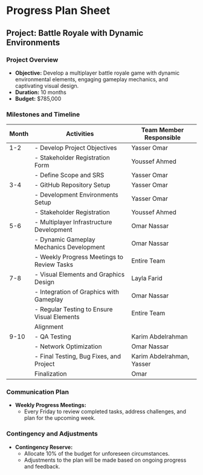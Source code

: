 # Progress Plan Sheet

## Project: Battle Royale with Dynamic Environments

### Project Overview

- **Objective:** Develop a multiplayer battle royale game with dynamic environmental elements, engaging gameplay mechanics, and captivating visual design.
- **Duration:** 10 months
- **Budget:** $785,000

### Milestones and Timeline

| **Month** | **Activities**                                | **Team Member Responsible** |
|-----------|-----------------------------------------------|-----------------------------|
| 1-2       | - Develop Project Objectives                  | Yasser Omar                  |
|           | - Stakeholder Registration Form                | Youssef Ahmed                |
|           | - Define Scope and SRS                          | Yasser Omar                  |
| 3-4       | - GitHub Repository Setup                      | Yasser Omar                  |
|           | - Development Environments Setup                | Yasser Omar                  |
|           | - Stakeholder Registration                      | Youssef Ahmed                |
| 5-6       | - Multiplayer Infrastructure Development       | Omar Nassar                  |
|           | - Dynamic Gameplay Mechanics Development       | Omar Nassar                  |
|           | - Weekly Progress Meetings to Review Tasks     | Entire Team                 |
| 7-8       | - Visual Elements and Graphics Design           | Layla Farid                  |
|           | - Integration of Graphics with Gameplay         | Omar Nassar                  |
|           | - Regular Testing to Ensure Visual Elements     | Entire Team                 |
|           |   Alignment                                    |                             |
| 9-10      | - QA Testing                                   | Karim Abdelrahman            |
|           | - Network Optimization                          | Omar Nassar                  |
|           | - Final Testing, Bug Fixes, and Project         | Karim Abdelrahman, Yasser   |
|           |   Finalization                                  | Omar                        |

### Communication Plan

- **Weekly Progress Meetings:**
  - Every Friday to review completed tasks, address challenges, and plan for the upcoming week.

### Contingency and Adjustments

- **Contingency Reserve:**
  - Allocate 10% of the budget for unforeseen circumstances.
  - Adjustments to the plan will be made based on ongoing progress and feedback.

